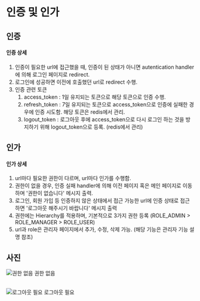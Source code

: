 # 인증 및 인가

## 인증

#### 인증 상세
1. 인증이 필요한 url에 접근했을 때, 인증이 된 상태가 아니면 autentication handler에 의해 로그인 페이지로 redirect.
2. 로그인에 성공하면 이전에 호출했던 url로 redirect 수행.
3. 인증 관련 토큰
     1. access_token : 1일 유지되는 토큰으로 해당 토큰으로 인증 수행.
     2. refresh_token : 7일 유지되는 토큰으로 access_token으로 인증에 실패한 경우에 인증 시도함. 해당 토큰은 redis에서 관리.
     3. logout_token : 로그아웃 후에 access_token으로 다시 로그인 하는 것을 방지하기 위해 logout_token으로 등록. (redis에서 관리)

## 인가

#### 인가 상세
1. url마다 필요한 권한이 다르며, url마다 인가를 수행함.
2. 권한이 없을 경우, 인증 실패 handler에 의해 이전 페이지 혹은 메인 페이지로 이동하며 '권한이 없습니다' 메시지 출력.
3. 로그인, 회원 가입 등 인증하지 않은 상태에서 접근 가능한 url에 인증 상태로 접근하면 '로그아웃 해주시기 바랍니다' 메시지 출력
4. 권한에는 Hierarchy를 적용하며, 기본적으로 3가지 권한 등록 (ROLE_ADMIN > ROLE_MANAGER > ROLE_USER)
5. url과 role은 관리자 페이지에서 추가, 수정, 삭제 가능. (해당 기능은 관리자 기능 설명 참조)

## 사진
![권한 없음](https://github.com/gihohpkl12/demo_project/assets/43335818/61d7dcbc-30fa-496b-b4f7-13818a4709a6)
권한 없음 <br/>
<br/>

![로그아웃 필요](https://github.com/gihohpkl12/demo_project/assets/43335818/c6480ad3-10fd-48ea-b917-5df21f64ff0a)
로그아웃 필요<br/>
<br/>


